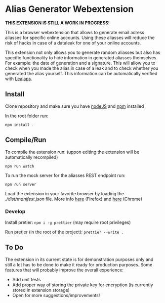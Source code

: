 # Alias Generator Webextension

**THIS EXTENSION IS STILL A WORK IN PROGRESS!**

This is a browser webextension that allows to generate email adress aliasses for specific online accounts. Using these aliasses will reduce the risk of hacks in case of a dataleak for one of your online accounts.

This extension not only allows you to generate random aliasses but also has specific functionality to hide information in generated aliasses themselves. For example: the date of generation and a signature. This will allow you to check when you made the alias in case of a leak and to check whether you generated the alias yourself. This information can be automatically verified with [Lealaps](https://github.com/Marmalade8478/Laelaps).

## Install

Clone repository and make sure you have [nodeJS](https://nodejs.org/en/) and [npm](https://www.npmjs.com/) installed

In the root folder run:

`npm install .`

## Compile/Run

To compile the extension run: (uppon editing the extension will be automatically recompiled)

`npm run watch`

To run the mock server for the aliasses REST endpoint run:

`npm run server`

Load the extension in your favorite browser by loading the _./dist/manifest.json_ file. More info [here](https://extensionworkshop.com/documentation/develop/temporary-installation-in-firefox/) (Firefox) and [here](https://developer.chrome.com/docs/extensions/mv3/getstarted/) (Chrome)

### Develop

Install pretier:
`npm i -g prettier` (may require root privileges)

Run pretier (in the root of the project):
`prettier --write .`

## To Do

The extension in its current state is for demonstration purposes only and still a lot has to be done to make it ready for production purposes. Some features that will probably improve the overall experience:

- Add unit tests
- Add proper way of storing the private key for encryption (is currently stored in extension storage)
- Open for more suggestions/improvements!

